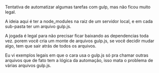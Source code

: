 Tentativa de automatizar algumas tarefas com gulp, mas não ficou muito legal.

A ideia aqui é ter a  node_modules na raiz de um servidor local, e em cada sub-pasta ter um arquivo gulp.js.

A jogada é legal para não precisar ficar baixando as dependencias toda vez. porem você cria um monte de arquivos gulp.js, se você decidir mudar algo, tem que sair
atrás de todos os arquivos.

Eu vi exemplos legais em que o cara usa o gulp.js só pra chamar outras arquivos que de fato tem a lógica da automação, isso mata o problema de várias arquivos gulp.js.